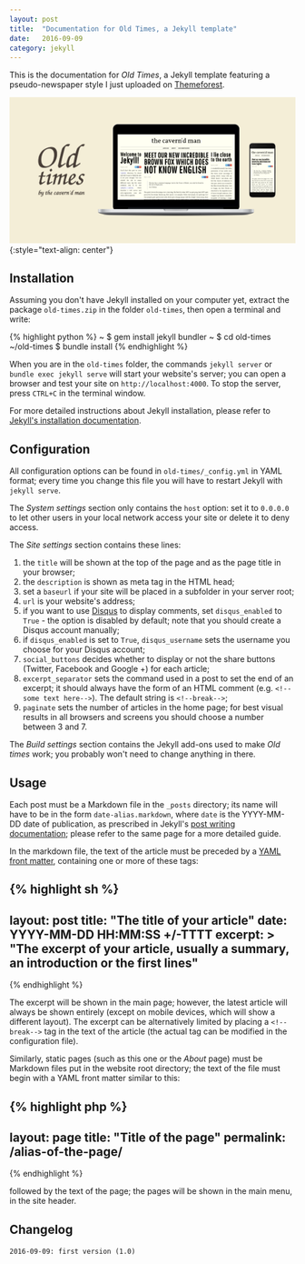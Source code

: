 ```yaml
---
layout: post
title:  "Documentation for Old Times, a Jekyll template"
date:   2016-09-09
category: jekyll
---
```


This is the documentation for *Old Times*, a Jekyll template featuring a pseudo-newspaper style I just uploaded on [Themeforest](http://themeforest.net).


![Old Times preview](/images/old-times-documentation/preview.png)
{:style="text-align: center"}

<!--break-->

Installation
------------

Assuming you don't have Jekyll installed on your computer yet, extract the package `old-times.zip` in the folder `old-times`, then open a terminal and write:

{% highlight python %}
~ $ gem install jekyll bundler
~ $ cd old-times
~/old-times $ bundle install
{% endhighlight %}

When you are in the `old-times` folder, the commands `jekyll server` or `bundle exec jekyll serve` will start your website's server; you can open a browser and test your site on `http://localhost:4000`. To stop the server, press `CTRL+C` in the terminal window. 

For more detailed instructions about Jekyll installation, please refer to [Jekyll's installation documentation](https://jekyllrb.com/docs/installation/).

Configuration
-------------

All configuration options can be found in `old-times/_config.yml` in YAML format; every time you change this file you will have to restart Jekyll with `jekyll serve`.

The *System settings* section only contains the `host` option: set it to `0.0.0.0` to let other users in your local network access your site or delete it to deny access.

The *Site settings* section contains these lines:

1. the `title` will be shown at the top of the page and as the page title in your browser;
2. the `description` is shown as meta tag in the HTML head;
3. set a `baseurl` if your site will be placed in a subfolder in your server root;
3. `url` is your website's address;
4. if you want to use [Disqus](http://disqus.com) to display comments, set `disqus_enabled` to `True` - the option is disabled by default; note that you should create a Disqus account manually;
5. if `disqus_enabled` is set to `True`, `disqus_username` sets the username you choose for your Disqus account;
6. `social_buttons` decides whether to display or not the share buttons (Twitter, Facebook and Google +) for each article;
7. `excerpt_separator` sets the command used in a post to set the end of an excerpt; it should always have the form of an HTML comment (e.g. `<!--some text here-->`). The default string is `<!--break-->`;
8. `paginate` sets the number of articles in the home page; for best visual results in all browsers and screens you should choose a number between 3 and 7.

The *Build settings* section contains the Jekyll add-ons used to make *Old times* work; you probably won't need to change anything in there.

Usage
-----

Each post must be a Markdown file in the `_posts` directory; its name will have to be in the form `date-alias.markdown`, where `date` is the YYYY-MM-DD date of publication, as prescribed in Jekyll's [post writing documentation](https://jekyllrb.com/docs/posts/); please refer to the same page for a more detailed guide.

In the markdown file, the text of the article must be preceded by a [YAML front matter](https://jekyllrb.com/docs/frontmatter/), containing one or more of these tags:

{% highlight sh %}
---
layout: post
title:  "The title of your article"
date:   YYYY-MM-DD HH:MM:SS +/-TTTT
excerpt: >
	"The excerpt of your article, usually a summary,
	an introduction or the first lines"
---
{% endhighlight %}

The excerpt will be shown in the main page; however, the latest article will always be shown entirely (except on mobile devices, which will show a different layout). The excerpt can be alternatively limited by placing a `<!--break-->` tag in the text of the article (the actual tag can be modified in the configuration file).

Similarly, static pages (such as this one or the *About* page) must be Markdown files put in the website root directory; the text of the file must begin with a YAML front matter similar to this:

{% highlight php %}
---
layout: page
title: "Title of the page"
permalink: /alias-of-the-page/
---
{% endhighlight %}

followed by the text of the page; the pages will be shown in the main menu, in the site header.

Changelog
---------

	2016-09-09: first version (1.0)